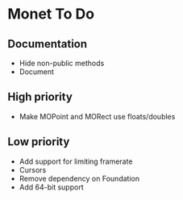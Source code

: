 Monet To Do
===========

Documentation
-------------

* Hide non-public methods
* Document

High priority
-------------

* Make MOPoint and MORect use floats/doubles

Low priority
------------

* Add support for limiting framerate
* Cursors
* Remove dependency on Foundation
* Add 64-bit support

